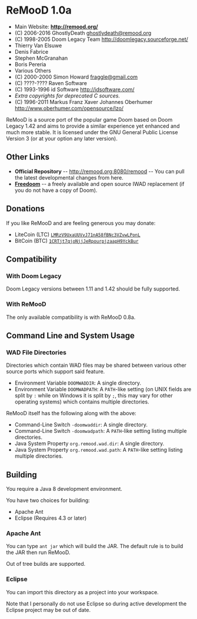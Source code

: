 # ReMooD 1.0a

  * Main Website: **<http://remood.org/>**
  * (C) 2006-2016 GhostlyDeath <ghostlydeath@remood.org>
  * (C) 1998-2005 Doom Legacy Team <http://doomlegacy.sourceforge.net/>
   * Thierry Van Elsuwe
   * Denis Fabrice
   * Stephen McGranahan
   * Boris Pereria
   * Various Others
  * (C) 2000-2000 Simon Howard <fraggle@gmail.com>
  * (C) ????-???? Raven Software
  * (C) 1993-1996 id Software <http://idsoftware.com/>
  * _Extra copyrights for deprecated C sources._
   * (C) 1996-2011 Markus Franz Xaver Johannes Oberhumer
     <http://www.oberhumer.com/opensource/lzo/>

ReMooD is a source port of the popular game Doom based on Doom Legacy 1.42 and
aims to provide a similar experience yet enhanced and much more stable. It is
licensed under the GNU General Public License Version 3 (or at your option any
later version).

## Other Links

  * **Official Repository** \-- <http://remood.org:8080/remood> \--
    You can pull the latest developmental changes from here.
  * [**Freedoom**](http://freedoom.github.io/) \-- a freely available and open
    source IWAD replacement (if you do not have a copy of Doom).

## Donations

If you like ReMooD and are feeling generous you may donate:

  * LiteCoin (LTC) [`LMRzV9UxaUUVvJ71nA58fBNc3VZvwLPonL`](
    litecoin:LMRzV9UxaUUVvJ71nA58fBNc3VZvwLPonL)
  * BitCoin (BTC) [`1CRTjt7qjoNjjJeRpourpjzaapH9YckBur`](
    bitcoin:1CRTjt7qjoNjjJeRpourpjzaapH9YckBur)

## Compatibility

### With Doom Legacy

Doom Legacy versions between 1.11 and 1.42 should be fully supported.

### With ReMooD

The only available compatibility is with ReMooD 0.8a.

## Command Line and System Usage

### WAD File Directories

Directories which contain WAD files may be shared between various other source
ports which support said feature.

 * Environment Variable `DOOMWADDIR`: A single directory.
 * Environment Variable `DOOMWADPATH`: A `PATH`-like setting (on UNIX fields
   are split by `:` while on Windows it is split by `;`, this may vary for
   other operating systems) which contains multiple directories.

ReMooD itself has the following along with the above:

 * Command-Line Switch `-doomwaddir`: A single directory.
 * Command-Line Switch `-doomwadpath`: A `PATH`-like setting listing multiple
   directories.
 * Java System Property `org.remood.wad.dir`: A single directory.
 * Java System Property `org.remood.wad.path`: A `PATH`-like setting listing
   multiple directories.

## Building

You require a Java 8 development environment.

You have two choices for building:

 * Apache Ant
 * Eclipse (Requires 4.3 or later)

### Apache Ant

You can type `ant jar` which will build the JAR. The default rule is to build
the JAR then run ReMooD.

Out of tree builds are supported.

### Eclipse

You can import this directory as a project into your workspace.

Note that I personally do not use Eclipse so during active development the
Eclipse project may be out of date.

